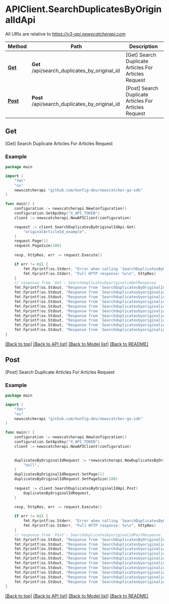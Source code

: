 # APIClient.SearchDuplicatesByOriginalIdApi

All URIs are relative to *https://v3-api.newscatcherapi.com*

Method | Path | Description
------------- | ------------- | -------------
[**Get**](SearchDuplicatesByOriginalIdApi.md#Get) | **Get** /api/search_duplicates_by_original_id | [Get] Search Duplicate Articles For Articles Request
[**Post**](SearchDuplicatesByOriginalIdApi.md#Post) | **Post** /api/search_duplicates_by_original_id | [Post] Search Duplicate Articles For Articles Request



## Get

[Get] Search Duplicate Articles For Articles Request



### Example

```go
package main

import (
    "fmt"
    "os"
    newscatcherapi "github.com/konfig-dev/newscatcher-go-sdk"
)

func main() {
    configuration := newscatcherapi.NewConfiguration()
    configuration.SetApiKey("X_API_TOKEN")
    client := newscatcherapi.NewAPIClient(configuration)

    request := client.SearchDuplicatesByOriginalIdApi.Get(
        "originalArticleId_example",
    )
    request.Page(1)
    request.PageSize(100)
    
    resp, httpRes, err := request.Execute()

    if err != nil {
        fmt.Fprintf(os.Stderr, "Error when calling `SearchDuplicatesByOriginalIdApi.Get``: %v\n", err)
        fmt.Fprintf(os.Stderr, "Full HTTP response: %v\n", httpRes)
    }
    // response from `Get`: SearchduplicatesbyoriginalidGetResponse
    fmt.Fprintf(os.Stdout, "Response from `SearchDuplicatesByOriginalIdApi.Get`: %v\n", resp)
    fmt.Fprintf(os.Stdout, "Response from `SearchduplicatesbyoriginalidGetResponse.Get.Status`: %v\n", *resp.Status)
    fmt.Fprintf(os.Stdout, "Response from `SearchduplicatesbyoriginalidGetResponse.Get.TotalHits`: %v\n", resp.TotalHits)
    fmt.Fprintf(os.Stdout, "Response from `SearchduplicatesbyoriginalidGetResponse.Get.Page`: %v\n", resp.Page)
    fmt.Fprintf(os.Stdout, "Response from `SearchduplicatesbyoriginalidGetResponse.Get.TotalPages`: %v\n", resp.TotalPages)
    fmt.Fprintf(os.Stdout, "Response from `SearchduplicatesbyoriginalidGetResponse.Get.PageSize`: %v\n", resp.PageSize)
    fmt.Fprintf(os.Stdout, "Response from `SearchduplicatesbyoriginalidGetResponse.Get.Articles`: %v\n", resp.Articles)
    fmt.Fprintf(os.Stdout, "Response from `SearchduplicatesbyoriginalidGetResponse.Get.UserInput`: %v\n", resp.UserInput)
    fmt.Fprintf(os.Stdout, "Response from `SearchduplicatesbyoriginalidGetResponse.Get.ClustersCount`: %v\n", resp.ClustersCount)
    fmt.Fprintf(os.Stdout, "Response from `SearchduplicatesbyoriginalidGetResponse.Get.Clusters`: %v\n", resp.Clusters)
}
```

[[Back to top]](#) [[Back to API list]](../README.md#documentation-for-api-endpoints)
[[Back to Model list]](../README.md#documentation-for-models)
[[Back to README]](../README.md)


## Post

[Post] Search Duplicate Articles For Articles Request



### Example

```go
package main

import (
    "fmt"
    "os"
    newscatcherapi "github.com/konfig-dev/newscatcher-go-sdk"
)

func main() {
    configuration := newscatcherapi.NewConfiguration()
    configuration.SetApiKey("X_API_TOKEN")
    client := newscatcherapi.NewAPIClient(configuration)

    
    duplicatesByOriginalIdRequest := *newscatcherapi.NewDuplicatesByOriginalIdRequest(
        "null",
    )
    duplicatesByOriginalIdRequest.SetPage(1)
    duplicatesByOriginalIdRequest.SetPageSize(100)
    
    request := client.SearchDuplicatesByOriginalIdApi.Post(
        duplicatesByOriginalIdRequest,
    )
    
    resp, httpRes, err := request.Execute()

    if err != nil {
        fmt.Fprintf(os.Stderr, "Error when calling `SearchDuplicatesByOriginalIdApi.Post``: %v\n", err)
        fmt.Fprintf(os.Stderr, "Full HTTP response: %v\n", httpRes)
    }
    // response from `Post`: SearchduplicatesbyoriginalidPostResponse
    fmt.Fprintf(os.Stdout, "Response from `SearchDuplicatesByOriginalIdApi.Post`: %v\n", resp)
    fmt.Fprintf(os.Stdout, "Response from `SearchduplicatesbyoriginalidPostResponse.Post.Status`: %v\n", *resp.Status)
    fmt.Fprintf(os.Stdout, "Response from `SearchduplicatesbyoriginalidPostResponse.Post.TotalHits`: %v\n", resp.TotalHits)
    fmt.Fprintf(os.Stdout, "Response from `SearchduplicatesbyoriginalidPostResponse.Post.Page`: %v\n", resp.Page)
    fmt.Fprintf(os.Stdout, "Response from `SearchduplicatesbyoriginalidPostResponse.Post.TotalPages`: %v\n", resp.TotalPages)
    fmt.Fprintf(os.Stdout, "Response from `SearchduplicatesbyoriginalidPostResponse.Post.PageSize`: %v\n", resp.PageSize)
    fmt.Fprintf(os.Stdout, "Response from `SearchduplicatesbyoriginalidPostResponse.Post.Articles`: %v\n", resp.Articles)
    fmt.Fprintf(os.Stdout, "Response from `SearchduplicatesbyoriginalidPostResponse.Post.UserInput`: %v\n", resp.UserInput)
    fmt.Fprintf(os.Stdout, "Response from `SearchduplicatesbyoriginalidPostResponse.Post.ClustersCount`: %v\n", resp.ClustersCount)
    fmt.Fprintf(os.Stdout, "Response from `SearchduplicatesbyoriginalidPostResponse.Post.Clusters`: %v\n", resp.Clusters)
}
```

[[Back to top]](#) [[Back to API list]](../README.md#documentation-for-api-endpoints)
[[Back to Model list]](../README.md#documentation-for-models)
[[Back to README]](../README.md)

